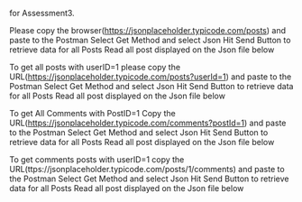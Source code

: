 for Assessment3.

Please copy the browser(https://jsonplaceholder.typicode.com/posts) and paste to the Postman
Select Get Method and select Json 
Hit Send Button to retrieve data for all Posts
Read all post displayed on the Json file below

To get all posts with userID=1 please copy the URL(https://jsonplaceholder.typicode.com/posts?userId=1) and paste to the Postman
Select Get Method and select Json 
Hit Send Button to retrieve data for all Posts
Read all post displayed on the Json file below

To get All Comments with PostID=1 Copy the URL(https://jsonplaceholder.typicode.com/comments?postId=1) and paste to the Postman
Select Get Method and select Json 
Hit Send Button to retrieve data for all Posts
Read all post displayed on the Json file below

To get comments posts with userID=1 copy the URL(ttps://jsonplaceholder.typicode.com/posts/1/comments) and paste to the Postman
Select Get Method and select Json 
Hit Send Button to retrieve data for all Posts
Read all post displayed on the Json file below
